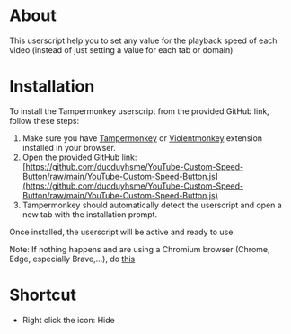 # About
This userscript help you to set any value for the playback speed of each video (instead of just setting a value for each tab or domain)

# Installation
To install the Tampermonkey userscript from the provided GitHub link, follow these steps:
  1. Make sure you have [Tampermonkey](https://www.tampermonkey.net/) or [Violentmonkey](https://violentmonkey.github.io/) extension installed in your browser.
  2. Open the provided GitHub link: [https://github.com/ducduyhsme/YouTube-Custom-Speed-Button/raw/main/YouTube-Custom-Speed-Button.js](https://github.com/ducduyhsme/YouTube-Custom-Speed-Button/raw/main/YouTube-Custom-Speed-Button.js)
  3. Tampermonkey should automatically detect the userscript and open a new tab with the installation prompt.

Once installed, the userscript will be active and ready to use.

Note: If nothing happens and are using a Chromium browser (Chrome, Edge, especially Brave,...), do [this](https://www.tampermonkey.net/faq.php?version=5.3.3&ext=dhdg#Q209)
# Shortcut
  - Right click the icon: Hide
